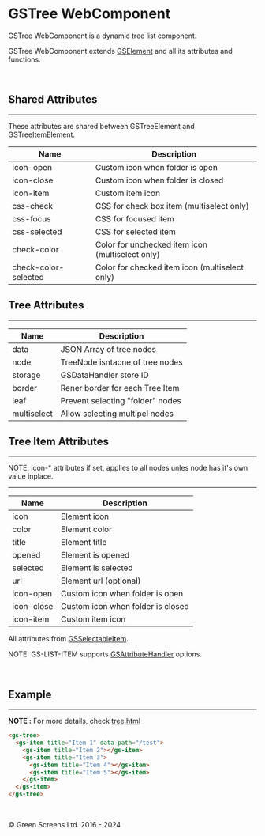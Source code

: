 # GSTree WebComponent

GSTree WebComponent is a dynamic tree list component.

GSTree WebComponent extends [GSElement](../base/GSElement.md) and all its attributes and functions.
 
<br>

## Shared Attributes 
---

These attributes are shared between GSTreeElement and GSTreeItemElement.

| Name                 | Description                                              |
|----------------------|----------------------------------------------------------|
| icon-open            | Custom icon when folder is open                          | 
| icon-close           | Custom icon when folder is closed                        | 
| icon-item            | Custom item icon                                         | 
| css-check            | CSS for check box item (multiselect only)                | 
| css-focus            | CSS for focused item                                     | 
| css-selected         | CSS for selected item                                    | 
| check-color          | Color for unchecked item icon  (multiselect only)        | 
| check-color-selected | Color for checked item icon  (multiselect only)          | 


## Tree Attributes 
---


| Name               | Description                                              |
|--------------------|----------------------------------------------------------|
| data               | JSON Array of tree nodes                                 | 
| node               | TreeNode isntacne of tree nodes                          | 
| storage            | GSDataHandler store ID                                   | 
| border             | Rener border for each Tree Item                          | 
| leaf               | Prevent selecting "folder" nodes                         | 
| multiselect        | Allow selecting multipel nodes                           | 


## Tree Item Attributes 
---

NOTE: icon-* attributes if set, applies to all nodes unles node has it's own value inplace.

---
| Name               | Description                                                  |
|--------------------|--------------------------------------------------------------|
| icon               | Element icon                                                 |
| color              | Element color                                                |
| title              | Element title                                                |
| opened             | Element is opened                                            |
| selected           | Element is selected                                          |
| url                | Element url (optional)                                       |
| icon-open          | Custom icon when folder is open                              | 
| icon-close         | Custom icon when folder is closed                            | 
| icon-item          | Custom item icon                                             | 

All attributes from [GSSelectableItem](./GSSelectableItem.md).

NOTE: GS-LIST-ITEM supports [GSAttributeHandler](../base/GSAttributeHandler.md) options.

<br>

## Example
---

**NOTE :** 
For more details, check [tree.html](../../demos/tree.html)

```html
<gs-tree>
  <gs-item title="Item 1" data-path="/test">
    <gs-item title="Item 2"></gs-item>
    <gs-item title="Item 3">
      <gs-item title="Item 4"></gs-item>
      <gs-item title="Item 5"></gs-item>
    </gs-item>        
  </gs-item>  
</gs-tree>
```
<br>

&copy; Green Screens Ltd. 2016 - 2024

